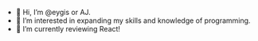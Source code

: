 - 👋  Hi, I’m @eygis or AJ.
- 👀  I’m interested in expanding my skills and knowledge of programming.
- 🌱  I’m currently reviewing React!

<!---
eygis/eygis is a ✨ special ✨ repository because its `README.md` (this file) appears on your GitHub profile.
You can click the Preview link to take a look at your changes.
--->
